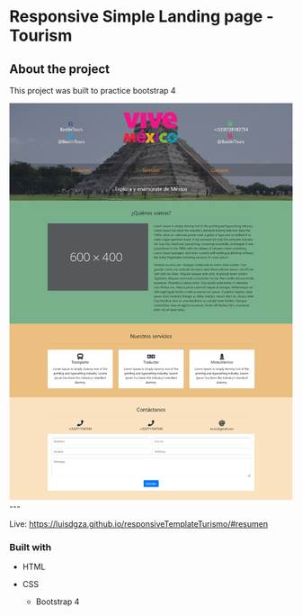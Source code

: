 # Responsive Simple Landing page - Tourism

## About the project

This project was built to practice bootstrap 4 


<img src="./sc-desktop.jpeg" alt="screenshot-desktop" width="800">
---


Live: https://luisdgza.github.io/responsiveTemplateTurismo/#resumen

### Built with

- HTML
  
- CSS
  - Bootstrap 4
